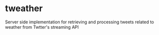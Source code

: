 # tweather
Server side implementation for retrieving and processing tweets related to weather from Twtter's streaming API
